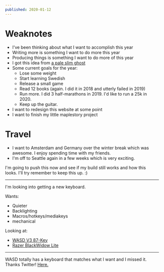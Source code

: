 ```yaml
---
published: 2020-01-12
---
```


# Weaknotes

 - I've been thinking about what I want to accomplish this year
 - Writing more is something I want to do more this year
 - Producing things is something I want to do more of this year
 - I got this idea from [a pale slim ghost](https://blog.153.io/2018/10/22/weeknotes-3/)
 - Some current goals for the year:
    - Lose some weight
    - Start learning Swedish
    - Release a small game
    - Read 12 books (again. I did it in 2018 and utterly failed in 2019)
    - Run more. I did 3 half-marathons in 2019. I'd like to run a 25k in 2020.
    - Keep up the guitar.
 - I want to redesign this website at some point
 - I want to finish my little maplestory project

# Travel
 - I want to Amsterdam and Germany over the winter break which was awesome. I enjoy spending time with my friends.
 - I'm off to Seattle again in a few weeks which is very exciting.

I'm going to push this now and see if my build still works and how this looks. I'll try remember to keep this up. :)

---

I'm looking into getting a new keyboard.

Wants:
 - Quieter
 - Backlighting
 - Macros/hotkeys/mediakeys
 - mechanical

Looking at:
 - [WASD V3 87-Key](https://www.wasdkeyboards.com/wasd-v3-87-key-custom-mechanical-keyboard.html)
 - [Razer BlackWidow Lite](https://www.razer.com/gb-en/gaming-keyboards-keypads/razer-blackwidow-lite)

---

WASD totally has a keyboard that matches what I want and I missed it. Thanks Twitter! [Here.](https://www.wasdkeyboards.com/code-v3-87-key-mechanical-keyboard-cherry-mx-brown.html)

